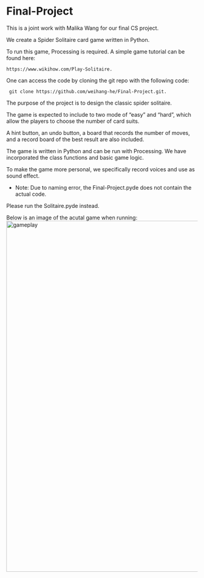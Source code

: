 # Final-Project
This is a joint work with Malika Wang for our final CS project.

We create a Spider Solitaire card game written in Python. 


To run this game, Processing is required. A simple game tutorial can be found here: 

    https://www.wikihow.com/Play-Solitaire. 
One can access the code by cloning the git repo with the following code: 


     git clone https://github.com/weihang-he/Final-Project.git.
The purpose of the project is to design the classic spider solitaire. 

The game is expected to include to two mode of “easy” and “hard”, which allow the players to choose the number of card suits.  


A hint button, an undo button, a board that records the number of moves, and a record board of the best result are also included.

The game is written in Python and can be run with Processing. We have incorporated the class functions and basic game logic. 

To make the game more personal, we specifically record voices and use as sound effect.


* Note:
Due to naming error, the Final-Project.pyde does not contain the actual code.

Please run the Solitaire.pyde instead.

Below is an image of the acutal game when running:
<img width="924" alt="gameplay" src="https://user-images.githubusercontent.com/45058646/50028421-18113f80-0009-11e9-98ec-64dc8fd4c69f.png">
